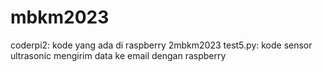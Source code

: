 # mbkm2023
coderpi2: kode yang ada di raspberry 2mbkm2023
test5.py: kode sensor ultrasonic mengirim data ke email dengan raspberry
